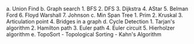 a. Union Find
b. Graph search
	1. BFS
	2. DFS
	3. Dijkstra
	4. AStar
	5. Belman Ford
	6. Floyd Warshall
	7. Johnson
c. Min Span Tree
	1. Prim
 	2. Kruskal
 	3. Articulation point
 	4. Bridges in a graph
d. Cycle Detection
	1. Tarjan's algorithm
	2. Hamilton path
	3. Euler path
	4. Euler circuit
	5. Hierholzer algorithm
e. TopoSort - Topological Sorting
	- Kahn's Algorithm
